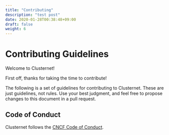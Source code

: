 ```yaml
---
title: "Contributing"
description: "test post"
date: 2020-01-28T00:38:48+09:00
draft: false
weight: 6
---
```


# Contributing Guidelines

Welcome to Clusternet!

First off, thanks for taking the time to contribute!

The following is a set of guidelines for contributing to Clusternet. These are just guidelines, not rules. Use your best judgment, and feel free to propose changes to this document in a pull request.

## Code of Conduct

Clusternet follows the [CNCF Code of Conduct](https://github.com/cncf/foundation/blob/master/code-of-conduct.md).
